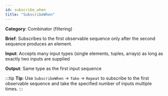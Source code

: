 ```yaml
---
id: subscribe_when
title: "SubscribeWhen"
---
```


**Category**: Combinator (filtering)

**Brief**: Subscribes to the first observable sequence only after the second sequence produces an element.

**Input**: Accepts many input types (single elements, tuples, arrays) as long as exactly two inputs are supplied

**Output**: Same type as the first input sequence

:::tip
**Tip**: Use `SubscribeWhen` -> `Take` -> `Repeat` to subscribe to the first observable sequence and take the specified number of inputs multiple times.
:::
